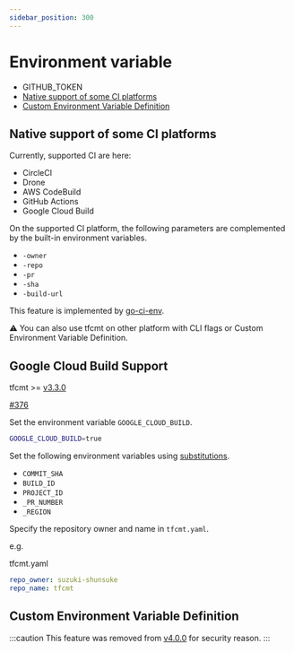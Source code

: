 ```yaml
---
sidebar_position: 300
---
```


# Environment variable

* GITHUB_TOKEN
* [Native support of some CI platforms](#native-support-of-some-ci-platforms)
* [Custom Environment Variable Definition](#custom-environment-variable-definition)

## Native support of some CI platforms

Currently, supported CI are here:

- CircleCI
- Drone
- AWS CodeBuild
- GitHub Actions
- Google Cloud Build

On the supported CI platform, the following parameters are complemented by the built-in environment variables.

- `-owner`
- `-repo`
- `-pr`
- `-sha`
- `-build-url`

This feature is implemented by [go-ci-env](https://github.com/suzuki-shunsuke/go-ci-env).

:warning: You can also use tfcmt on other platform with CLI flags or Custom Environment Variable Definition.

## Google Cloud Build Support

tfcmt >= [v3.3.0](https://github.com/suzuki-shunsuke/tfcmt/releases/tag/v3.3.0)

[#376](https://github.com/suzuki-shunsuke/tfcmt/pull/376)

Set the environment variable `GOOGLE_CLOUD_BUILD`.

```sh
GOOGLE_CLOUD_BUILD=true
```

Set the following environment variables using [substitutions](https://cloud.google.com/cloud-build/docs/configuring-builds/substitute-variable-values).

* `COMMIT_SHA`
* `BUILD_ID`
* `PROJECT_ID`
* `_PR_NUMBER`
* `_REGION`

Specify the repository owner and name in `tfcmt.yaml`.

e.g.

tfcmt.yaml

```yaml
repo_owner: suzuki-shunsuke
repo_name: tfcmt
```

## Custom Environment Variable Definition

:::caution
This feature was removed from [v4.0.0](https://github.com/suzuki-shunsuke/tfcmt/releases/tag/v4.0.0) for security reason.
:::
